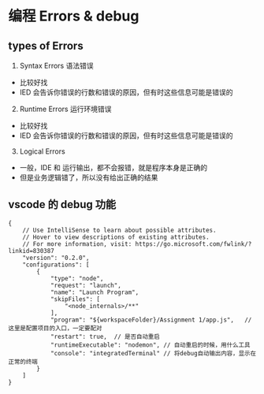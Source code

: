 # 编程 Errors & debug

## types of Errors

1. Syntax Errors 语法错误

- 比较好找
- IED 会告诉你错误的行数和错误的原因，但有时这些信息可能是错误的

2. Runtime Errors 运行环境错误
- 比较好找
- IED 会告诉你错误的行数和错误的原因，但有时这些信息可能是错误的


3. Logical Errors
 - 一般，IDE 和 运行输出，都不会报错，就是程序本身是正确的
 - 但是业务逻辑错了，所以没有给出正确的结果

## vscode 的 debug 功能
```
{
    // Use IntelliSense to learn about possible attributes.
    // Hover to view descriptions of existing attributes.
    // For more information, visit: https://go.microsoft.com/fwlink/?linkid=830387
    "version": "0.2.0",
    "configurations": [
        {
            "type": "node",
            "request": "launch",
            "name": "Launch Program",
            "skipFiles": [
                "<node_internals>/**"
            ],
            "program": "${workspaceFolder}/Assignment 1/app.js",   // 这里是配置项目的入口，一定要配对
            "restart": true,  // 是否自动重启
            "runtimeExecutable": "nodemon", // 自动重启的时候，用什么工具
            "console": "integratedTerminal" // 将debug自动输出内容，显示在正常的终端
        }
    ]
}


```